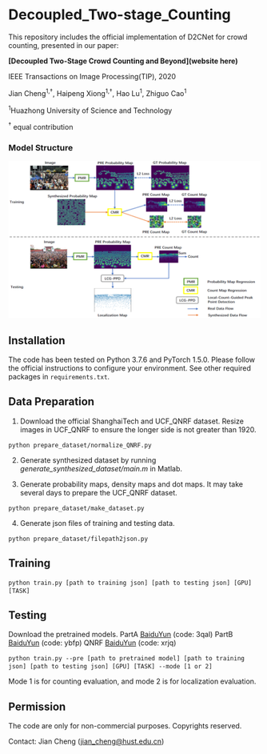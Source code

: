 # Decoupled_Two-stage_Counting

This repository includes the official implementation of D2CNet for crowd counting, presented in our paper:

**[Decoupled Two-Stage Crowd Counting and Beyond](website here)**

IEEE Transactions on Image Processing(TIP), 2020

Jian Cheng<sup>1,&dagger;</sup>, Haipeng Xiong<sup>1,&dagger;</sup>, Hao Lu<sup>1</sup>, Zhiguo Cao<sup>1</sup>

<sup>1</sup>Huazhong University of Science and Technology

<sup>&dagger;</sup> equal contribution

### Model Structure
<p align="left">
  <img src="overview.png" width="850" title="Example"/>
</p>

## Installation
The code has been tested on Python 3.7.6 and PyTorch 1.5.0. Please follow the official instructions to configure your environment. See other required packages in `requirements.txt`.

## Data Preparation
1. Download the official ShanghaiTech and UCF_QNRF dataset. Resize images in UCF_QNRF to ensure the longer side is not greater than 1920.
```
python prepare_dataset/normalize_QNRF.py
```

2. Generate synthesized dataset by running *generate_synthesized_dataset/main.m* in Matlab.

3. Generate probability maps, density maps and dot maps. It may take several days to prepare the UCF_QNRF dataset.
```
python prepare_dataset/make_dataset.py
```

4. Generate json files of training and testing data.
```
python prepare_dataset/filepath2json.py
```

## Training
```
python train.py [path to training json] [path to testing json] [GPU] [TASK]
```

## Testing
Download the pretrained models. 
PartA [BaiduYun](https://pan.baidu.com/s/1x-Mu1bKbcQI48bmszLrFGA) (code: 3qal) 
PartB [BaiduYun](https://pan.baidu.com/s/10PHLUu_FXWjY1gOT6iCKYw) (code: ybfp) 
QNRF [BaiduYun](https://pan.baidu.com/s/1nA3EaiVRqKiNjqKL4f04-Q) (code: xrjq) 

```
python train.py --pre [path to pretrained model] [path to training json] [path to testing json] [GPU] [TASK] --mode [1 or 2]
```
Mode 1 is for counting evaluation, and mode 2 is for localization evaluation.

## Permission
The code are only for non-commercial purposes. Copyrights reserved.

Contact: 
Jian Cheng (jian_cheng@hust.edu.cn)